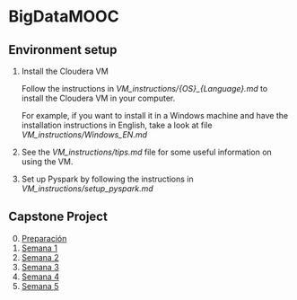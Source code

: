 # BigDataMOOC

## Environment setup

1. Install the Cloudera VM

    Follow the instructions in _VM\_instructions/{OS}\_{Language}.md_ to install the Cloudera VM in your computer.
    
    For example, if you want to install it in a Windows machine and have the installation instructions in English, take a look at file _VM\_instructions/Windows\_EN.md_

2. See the _VM\_instructions/tips.md_ file for some useful information on using the VM.

3. Set up Pyspark by following the instructions in _VM\_instructions/setup\_pyspark.md_


## Capstone Project

0. [Preparación](capstone/_preparation/README.md)
1. [Semana 1](capstone/semana_1/README.md)
2. [Semana 2](capstone/semana_2/README.md)
3. [Semana 3](capstone/semana_3/README.md)
4. [Semana 4](capstone/semana_4/README.md)
5. [Semana 5](capstone/semana_5/README.md)


